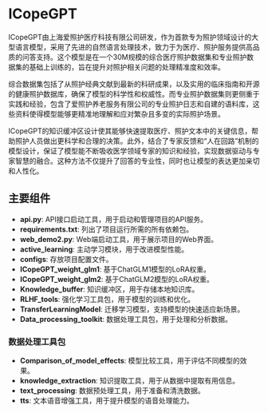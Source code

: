 # ICopeGPT

ICopeGPT由上海爱照护医疗科技有限公司研发，作为首款专为照护领域设计的大型语言模型，采用了先进的自然语言处理技术，致力于为医疗、照护服务提供高品质的问答支持。这个模型是在一个30M规模的综合医疗照护数据集和专业照护数据集的基础上训练的，旨在提升对照护相关问题的处理精准度和效率。

综合数据集包括了从照护经典文献到最新的科研成果，以及实用的临床指南和开源的健康照护数据库，确保了模型的科学性和权威性。而专业照护数据集则更侧重于实践和经验，包含了爱照护养老服务有限公司的专业照护日志和自建的语料库，这些资料使得模型能够更精准地理解和应对繁杂且多变的实际照护场景。

ICopeGPT的知识缓冲区设计使其能够快速提取医疗、照护文本中的关键信息，帮助照护人员做出更科学和合理的决策。此外，结合了专家反馈和“人在回路”机制的模型设计，保证了模型能不断吸收医学领域专家的知识和经验，实现数据驱动与专家智慧的融合。这种方法不仅提升了回答的专业性，同时也让模型的表达更加亲切和人性化。

## 主要组件

- **api.py**: API接口启动工具，用于启动和管理项目的API服务。
- **requirements.txt**: 列出了项目运行所需的所有依赖包。
- **web_demo2.py**: Web端启动工具，用于展示项目的Web界面。
- **active_learning**: 主动学习模块，用于改进模型性能。
- **configs**: 存放项目配置文件。
- **ICopeGPT_weight_glm1**: 基于ChatGLM1模型的LoRA权重。
- **ICopeGPT_weight_glm2**: 基于ChatGLM2模型的LoRA权重。
- **Knowledge_buffer**: 知识缓冲区，用于存储本地知识库。
- **RLHF_tools**: 强化学习工具包，用于模型的训练和优化。
- **TransferLearningModel**: 迁移学习模型，支持模型的快速适应新场景。
- **Data_processing_toolkit**: 数据处理工具包，用于处理和分析数据。

### 数据处理工具包

- **Comparison_of_model_effects**: 模型比较工具，用于评估不同模型的效果。
- **knowledge_extraction**: 知识提取工具，用于从数据中提取有用信息。
- **text_processing**: 数据预处理工具，用于准备和清洗数据。
- **tts**: 文本语音增强工具，用于提升模型的语音处理能力。
